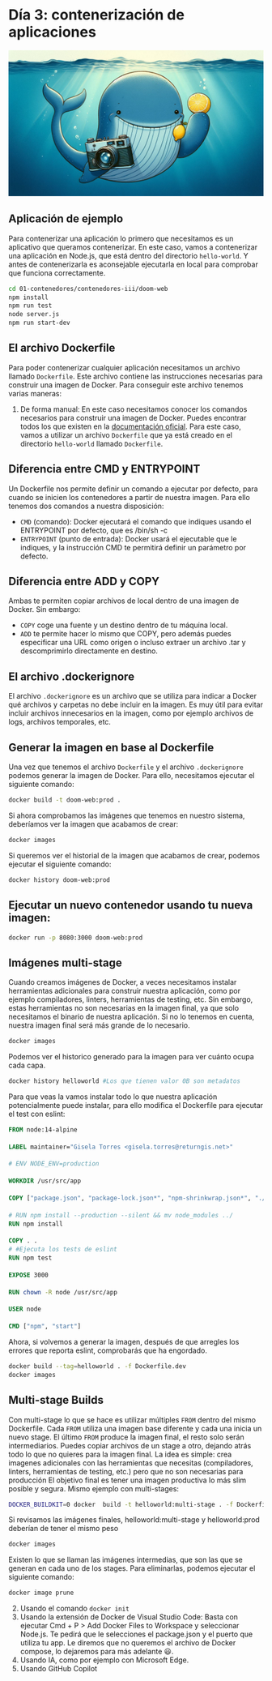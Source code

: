 # Día 3: contenerización de aplicaciones

![Docker](./imagenes/Creando%20imagenes%20de%20Docker.jpeg)

## Aplicación de ejemplo

Para contenerizar una aplicación lo primero que necesitamos es un aplicativo que queramos contenerizar. En este caso, vamos a contenerizar una aplicación en Node.js, que está dentro del directorio `hello-world`. Y antes de contenerizarla es aconsejable ejecutarla en local para comprobar que funciona correctamente.


```bash
cd 01-contenedores/contenedores-iii/doom-web
npm install
npm run test
node server.js
npm run start-dev
``` 

## El archivo Dockerfile

Para poder contenerizar cualquier aplicación necesitamos un archivo llamado `Dockerfile`. Este archivo contiene las instrucciones necesarias para construir una imagen de Docker. Para conseguir este archivo tenemos varias maneras:

1. De forma manual: En este caso necesitamos conocer los comandos necesarios para construir una imagen de Docker. Puedes encontrar todos los que existen en la [documentación oficial](https://docs.docker.com/engine/reference/builder/). Para este caso, vamos a utilizar un archivo `Dockerfile` que ya está creado en el directorio `hello-world` llamado `Dockerfile`.


## Diferencia entre CMD y ENTRYPOINT
Un Dockerfile nos permite definir un comando a ejecutar por defecto, para cuando se inicien los contenedores a partir de nuestra imagen. Para ello tenemos dos comandos a nuestra disposición:
- `CMD` (comando): Docker ejecutará el comando que indiques usando el ENTRYPOINT por defecto, que es /bin/sh -c
- `ENTRYPOINT` (punto de entrada): Docker usará el ejecutable que le indiques, y la instrucción CMD te permitirá definir un parámetro por defecto.

## Diferencia entre ADD y COPY
Ambas te permiten copiar archivos de local dentro de una imagen de Docker. Sin embargo:

- `COPY` coge una fuente y un destino dentro de tu máquina local.
- `ADD` te permite hacer lo mismo que COPY, pero además puedes especificar una URL como origen o incluso extraer un archivo .tar y descomprimirlo directamente en destino.

## El archivo .dockerignore

El archivo `.dockerignore` es un archivo que se utiliza para indicar a Docker qué archivos y carpetas no debe incluir en la imagen. Es muy útil para evitar incluir archivos innecesarios en la imagen, como por ejemplo archivos de logs, archivos temporales, etc.

## Generar la imagen en base al Dockerfile

Una vez que tenemos el archivo `Dockerfile` y el archivo `.dockerignore` podemos generar la imagen de Docker. Para ello, necesitamos ejecutar el siguiente comando:

```bash
docker build -t doom-web:prod .
```

Si ahora comprobamos las imágenes que tenemos en nuestro sistema, deberíamos ver la imagen que acabamos de crear:

```bash
docker images
```

Si queremos ver el historial de la imagen que acabamos de crear, podemos ejecutar el siguiente comando:

```bash
docker history doom-web:prod
```

## Ejecutar un nuevo contenedor usando tu nueva imagen:

```bash
docker run -p 8080:3000 doom-web:prod
```

## Imágenes multi-stage

Cuando creamos imágenes de Docker, a veces necesitamos instalar herramientas adicionales para construir nuestra aplicación, como por ejemplo compiladores, linters, herramientas de testing, etc. Sin embargo, estas herramientas no son necesarias en la imagen final, ya que solo necesitamos el binario de nuestra aplicación. Si no lo tenemos en cuenta, nuestra imagen final será más grande de lo necesario.

```bash
docker images
```

Podemos ver el historico generado para la imagen para ver cuánto ocupa cada capa.

```bash
docker history helloworld #Los que tienen valor 0B son metadatos
```

Para que veas la vamos instalar todo lo que nuestra aplicación potencialmente puede instalar, para ello modifica el Dockerfile para ejecutar el test con eslint:

```Dockerfile
FROM node:14-alpine

LABEL maintainer="Gisela Torres <gisela.torres@returngis.net>"

# ENV NODE_ENV=production

WORKDIR /usr/src/app

COPY ["package.json", "package-lock.json*", "npm-shrinkwrap.json*", "./"]

# RUN npm install --production --silent && mv node_modules ../
RUN npm install

COPY . .
# #Ejecuta los tests de eslint
RUN npm test

EXPOSE 3000

RUN chown -R node /usr/src/app

USER node

CMD ["npm", "start"]
```

Ahora, si volvemos a generar la imagen, después de que arregles los errores que reporta eslint, comprobarás que ha engordado.

```bash
docker build --tag=helloworld . -f Dockerfile.dev
docker images
```

## Multi-stage Builds 

Con multi-stage lo que se hace es utilizar múltiples `FROM` dentro del mismo Dockerfile.
Cada `FROM` utiliza una imagen base diferente y cada una inicia un nuevo stage.
El último `FROM` produce la imagen final, el resto solo serán intermediarios.
Puedes copiar archivos de un stage a otro, dejando atrás todo lo que no quieres para la imagen final.
La idea es simple: crea imagenes adicionales con las herramientas que necesitas (compiladores, linters, herramientas de testing, etc.) pero que no son necesarias para producción
El objetivo final es tener una imagen productiva lo más slim posible y segura. Mismo ejemplo con multi-stages:

```bash
DOCKER_BUILDKIT=0 docker  build -t helloworld:multi-stage . -f Dockerfile.multistages
```

Si revisamos las imágenes finales, helloworld:multi-stage y helloworld:prod deberían de tener el mismo peso

```bash
docker images
```

Existen lo que se llaman las imágenes intermedias, que son las que se generan en cada uno de los stages. Para eliminarlas, podemos ejecutar el siguiente comando:

```bash
docker image prune
```

2. Usando el comando `docker init`
3. Usando la extensión de Docker de Visual Studio Code: Basta con  ejecutar Cmd + P > Add Docker Files to Workspace y seleccionar Node.js. Te pedirá que le selecciones el package.json y el puerto que utiliza tu app.
Le diremos que no queremos el archivo de Docker compose, lo dejaremos para más adelante 😃.
4. Usando IA, como por ejemplo con Microsoft Edge.
5. Usando GitHub Copilot